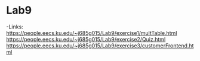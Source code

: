 # Lab9
-Links:  
https://people.eecs.ku.edu/~j685g015/Lab9/exercise1/multTable.html  
https://people.eecs.ku.edu/~j685g015/Lab9/exercise2/Quiz.html  
https://people.eecs.ku.edu/~j685g015/Lab9/exercise3/customerFrontend.html  
